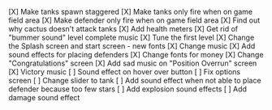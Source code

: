 [X] Make tanks spawn staggered
[X] Make tanks only fire when on game field area
[X] Make defender only fire when on game field area
[X] Find out why cactus doesn't attack tanks
[X] Add health meters
[X] Get rid of "bummer sound" level complete music
[X] Tune the first level
[X] Change the Splash screen and start screen
    - new fonts
[X] Change music
[X] Add sound effects for placing defenders 
[X] Change fonts for money
[X] Change "Congratulations" screen
[X] Add sad music on "Position Overrun" screen
[X] Victory music
[ ] Sound effect on hover over button
[ ] Fix options screen
[ ] Change slider to tank 
[ ] Add sound effect when not able to place defender because too few stars
[ ] Add explosion sound effects
[ ] Add damage sound effect

